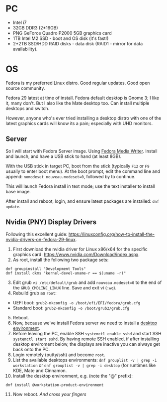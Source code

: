 <!-- TITLE: Linux PC -->
<!-- SUBTITLE: Fedora 29 Install on Intel i7 PNY GeForce 2000 -->

# PC
* Intel i7
* 32GB DDR3 (2*16GB)
* PNG GeForce Quadro P2000 5GB graphics card
* 1TB Intel M2 SSD - boot and OS disk (it's fast!)
* 2*2TB SSD/HDD RAID disks - data disk (RAID1 - mirror for data availability).

# OS
Fedora is my preferred Linux distro. Good regular updates. Good open source community.

Fedora 29 latest at time of install. Fedora default desktop is Gnome 3; I like it, many don't. But I also like the Mate desktop too. Can install multiple desktops and switch.

However, anyone who's ever tried installing a desktop distro with one of the latest graphics cards will know its a pain; especially with UHD monitors.

## Server
So I will start with Fedora Server image. Using [Fedora Media Writer](https://getfedora.org/en/workstation/download/). Install and launch, and have a USB stick to hand (at least 8GB).

With the USB stick in target PC, boot from the stick (typically `F12` or `F9` usually to enter boot menu). At the boot prompt, edit the command line and append: `nomodeset nouveau.modeset=0`, followed by <CTRL-X> to continue.

This will launch Fedora install in text mode; use the text installer to install base image.

After install and reboot, login, and ensure latest packages are installed: `dnf update`.

## Nvidia (PNY) Display Drivers
Following this excellent guide: https://linuxconfig.org/how-to-install-the-nvidia-drivers-on-fedora-29-linux.
1. First download the nvidia driver for Linux x86/x64 for the specific graphics card: https://www.nvidia.com/Download/index.aspx.
2. As root, install the following two package sets:

```
dnf groupinstall "Development Tools"
dnf install dkms "kernel-devel-uname-r == $(uname -r)"
```

3. Edit grub `vi /etc/default/grub` and add `nouveau.modeset=0` to the end of the `GRUB_CMDLINE_LINUX` line. Save and exit vi (`:wq`).
4. Rebuild grub as `root`:

* UEFI boot: `grub2-mkconfig -o /boot/efi/EFI/fedora/grub.cfg`
* Standard boot: `grub2-mkconfig -o /boot/grub2/grub.cfg`

5. Reboot.
6. Now, because we've install Fedora server we need to install a [desktop environment](https://docs.fedoraproject.org/en-US/quick-docs/switching-desktop-environments/).
7. Before leaving the PC, enable SSH `systemctl enable sshd` and start SSH `systemctl start sshd`. By having remote SSH enabled, if after installing desktop enviroment below, the displays are inactive you can always get back onto the PC.
8. Login remotely (putty/ssh) and become `root`.
9. List the available desktops environments: `dnf grouplist -v | grep -i workstation` or `dnf grouplist -v | grep -i desktop` (for runtimes like KDE, Mate and Cinnamon.
10. Install the desktop environment, e.g. (note the "@" prefix):

```
dnf install @workstation-product-environment
```
11. Now reboot. _And cross your fingers_
